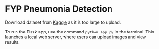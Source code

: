# FYP Pneumonia Detection

Download dataset from <a href="https://www.kaggle.com/datasets/tolgadincer/labeled-chest-xray-images?resource=download">Kaggle</a> as it is too large to upload.

To run the Flask app, use the command <code>python app.py</code> in the terminal. This launches a local web server, where users can upload images and view results.
